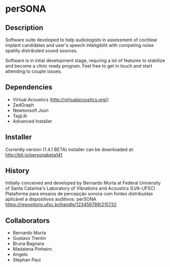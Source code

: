# perSONA

## Description

Software suite developed to help audiologists in assessment of cochlear implant candidates and user's speech inteligibilit with competing noise spatilly distributed sound sources. 

Software is in intial development stage, requring a lot of features to stabilize and become a clinic ready program. Feel free to get in touch and start attending to couple issues. 

## Dependencies
- Virtual Acoustics (http://virtualacoustics.org/)
- ZedGraph
- Newtonsoft Json
- TagLib
- Advanced Installer

## Installer

Currently version (1.4.1 BETA) installer can be downloaded at: http://bit.ly/personabeta141


## History

Initially conceived and developed by Bernardo Murta at Federal University of Santa Catarina's Laboratory of Vibrations and Acoustics (LVA-UFSC) 
Plataforma para ensaios de percepção sonora com fontes distribuídas aplicável a dispositivos auditivos: perSONA
https://repositorio.ufsc.br/handle/123456789/215732

## Collaborators
- Bernardo Murta
- Gustavo Trentin
- Bruna Bagnara
- Madalena Pinheiro
- Angelo
- Stephan Paul

